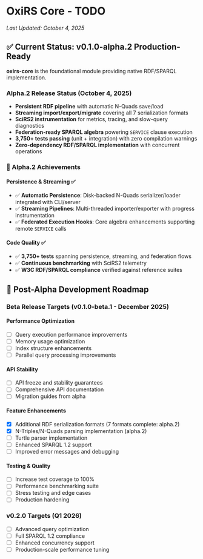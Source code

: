 # OxiRS Core - TODO

*Last Updated: October 4, 2025*

## ✅ Current Status: v0.1.0-alpha.2 Production-Ready

**oxirs-core** is the foundational module providing native RDF/SPARQL implementation.

### Alpha.2 Release Status (October 4, 2025)
- **Persistent RDF pipeline** with automatic N-Quads save/load
- **Streaming import/export/migrate** covering all 7 serialization formats
- **SciRS2 instrumentation** for metrics, tracing, and slow-query diagnostics
- **Federation-ready SPARQL algebra** powering `SERVICE` clause execution
- **3,750+ tests passing** (unit + integration) with zero compilation warnings
- **Zero-dependency RDF/SPARQL implementation** with concurrent operations

### 🎉 Alpha.2 Achievements

#### Persistence & Streaming ✅
- ✅ **Automatic Persistence**: Disk-backed N-Quads serializer/loader integrated with CLI/server
- ✅ **Streaming Pipelines**: Multi-threaded importer/exporter with progress instrumentation
- ✅ **Federated Execution Hooks**: Core algebra enhancements supporting remote `SERVICE` calls

#### Code Quality ✅
- ✅ **3,750+ tests** spanning persistence, streaming, and federation flows
- ✅ **Continuous benchmarking** with SciRS2 telemetry
- ✅ **W3C RDF/SPARQL compliance** verified against reference suites

## 🎯 Post-Alpha Development Roadmap

### Beta Release Targets (v0.1.0-beta.1 - December 2025)

#### Performance Optimization
- [ ] Query execution performance improvements
- [ ] Memory usage optimization
- [ ] Index structure enhancements
- [ ] Parallel query processing improvements

#### API Stability
- [ ] API freeze and stability guarantees
- [ ] Comprehensive API documentation
- [ ] Migration guides from alpha

#### Feature Enhancements
- [x] Additional RDF serialization formats (7 formats complete: alpha.2)
- [x] N-Triples/N-Quads parsing implementation (alpha.2)
- [ ] Turtle parser implementation
- [ ] Enhanced SPARQL 1.2 support
- [ ] Improved error messages and debugging

#### Testing & Quality
- [ ] Increase test coverage to 100%
- [ ] Performance benchmarking suite
- [ ] Stress testing and edge cases
- [ ] Production hardening

### v0.2.0 Targets (Q1 2026)
- [ ] Advanced query optimization
- [ ] Full SPARQL 1.2 compliance
- [ ] Enhanced concurrency support
- [ ] Production-scale performance tuning